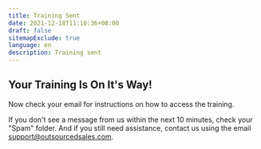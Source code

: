 ```yaml
---
title: Training Sent
date: 2021-12-18T11:10:36+08:00
draft: false
sitemapExclude: true
language: en
description: Training sent
---
```


## Your Training Is On It's Way!

Now check your email for instructions on how to access the training.

If you don't see a message from us within the next 10 minutes, check your "Spam" folder. And if you still need assistance, contact us using the email support@outsourcedsales.com.


